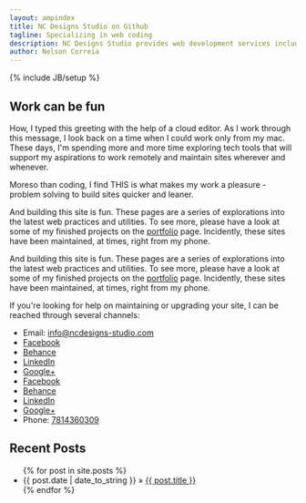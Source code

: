 ```yaml
---
layout: ampindex
title: NC Designs Studio on Github
tagline: Specializing in web coding
description: NC Designs Studio provides web development services including web design, production, and maintenance.
author: Nelson Correia
---
```

{% include JB/setup %}

<section itemscope itemtype="http://schema.org/Organization">
<h2 role="heading" class="flex-item" id="special-header">
Work can be fun
</h2>
<div class="flex-container">
<p class="flex-item" itemprop="description">
How, I typed this greeting with the help of a cloud editor. As I work through this message, I look back on a time when I could work only from my mac. These days, I'm spending more and more time exploring tech tools that will support my aspirations to work remotely and maintain sites wherever and whenever.
</p>
<p class="flex-item" itemprop="description">
Moreso than coding, I find THIS is what makes my work a pleasure - problem solving to build sites quicker and leaner.
</p>
<p class="flex-item" itemprop="description">
And building this site is fun. These pages are a series of explorations into the latest web practices and utilities. To see more, please have a look at some of my finished projects on the <a href="/portfolio.html" title="portfolio page">portfolio</a> page. Incidently, these sites have been maintained, at times, right from my phone.
</p>
<p class="flex-item">
And building this site is fun. These pages are a series of explorations into the latest web practices and utilities. To see more, please have a look at some of my finished projects on the <a href="/portfolio.html" title="portfolio" onClick=”_gaq.push([‘_trackEvent’, ‘Internal Link’, ‘Portfolio’, ‘Portfolio – Words’]);">portfolio</a> page. Incidently, these sites have been maintained, at times, right from my phone.
</p>
<p class="flex-item" itemprop="specialty" itemprop="description">
If you're looking for help on maintaining or upgrading your site, I can be reached through several channels:
</p>
</div>
<div>
<ul role="list" class="grid_contact-info">
<link itemprop="url" href="https://ncdesigns-studio.com">
<li role="listitem"><span id="envelope" class="glyphicon glyphicon-envelope"></span><span id="email">Email: </span><span id="email-address"><a href="mailto:info@ncdesigns-studio.com">info@ncdesigns-studio.com</a></span></li>
<li role="listitem"><span id="f"></span><span id="facebook"><a itemprop="sameAs" target="_blank" rel="noopener" title="facebook.com/ncdesignsstudi0" href="https://www.facebook.com/ncdesignsstudi0" class="" role="button">Facebook</a></span><span id="facebook-url"></span></li>
<li role="listitem"><span id="be"></span><span id="behance"><a itemprop="sameAs" title="behance" target="_blank" rel="noopener" href="https://www.behance.net/ncdesigns" class="" role="button">Behance</a></span><span id="behance-url"></span></li>
<li role="listitem"><span id="li"></span><span id="linkedin"><a itemprop="sameAs" title="linkedIn" target="_blank" rel="noopener" href="https://www.linkedin.com/pub/nelson-correia/10/493/b14" class="" role="button">LinkedIn</a></span><span id="linkedin-url"></span></li>
<li role="listitem"><span id="g"></span><span id="google-plus"><a itemprop="sameAs" title="Google+" target="_blank" rel="noopener" href="https://plus.google.com/+Ncdesigns-studio" class="" role="button">Google+</a></span><span id="google-plus-url"></span></li>
<li role="listitem"><span id="f"></span><span id="facebook"><a target="_blank" title="facebook.com/ncdesignsstudi0" href="https://www.facebook.com/ncdesignsstudi0" class="" role="button" onClick=”_gaq.push([‘_trackEvent’, ‘External Link’, ‘Facebook Link’, ‘Facebook – Words’]);">Facebook</a></span><span id="facebook-url"></span></li>
<li role="listitem"><span id="be"></span><span id="behance"><a title="behance.net/ncdesigns" target="_blank" href="https://www.behance.net/ncdesigns" class="" role="button" onClick=”_gaq.push([‘_trackEvent’, ‘External Link’, ‘Behance Link’, ‘Behance – Words’]);">Behance</a></span><span id="behance-url"></span></li>
<li role="listitem"><span id="li"></span><span id="linkedin"><a title="linkedin.com/pub/nelson-correia" target="_blank" href="https://www.linkedin.com/pub/nelson-correia/10/493/b14" class="" role="button" onClick=”_gaq.push([‘_trackEvent’, ‘External Link’, ‘LinkedIn Link’, ‘LinkedIn – Words’]);">LinkedIn</a></span><span id="linkedin-url"></span></li>
<li role="listitem"><span id="g"></span><span id="google-plus"><a title="plus.google.com/+Ncdesigns-studio" target="_blank" href="https://plus.google.com/+Ncdesigns-studio" class="" role="button" onClick=”_gaq.push([‘_trackEvent’, ‘External Link’, ‘Google+ Link’, ‘Google+ – Words’]);">Google+</a></span><span id="google-plus-url"></span></li>
<li role="listitem"><span id="phone" class="glyphicon glyphicon-phone"></span><span id="phone-label">Phone: </span><span id="phone-no"><a href="tel:7814360309">7814360309</a></span></li>
</ul>
</div>
<h2 role="heading">Recent Posts</h2>
<ul class="posts">
  {% for post in site.posts %}
    <li><span>{{ post.date | date_to_string }}</span> &raquo; <a href="{{ BASE_PATH }}{{ post.url }}">{{ post.title }}</a></li>
  {% endfor %}
</ul>
</section>
<template id="shadowDOMTemplateTest">
<style>
h1.flex-item{
color:blue;
}
</style>
<div>
<content></content>
</div>
</template>
<script>
var shadow = document.querySelector('#special-header').createShadowRoot();
var template = document.querySelector('#shadowDOMTemplateTest');
var clone = document.importNode(template.content, true);
shadow.appendChild(clone);
document.querySelector('#special-header').textContent = 'Work can be fun.';
</script>
